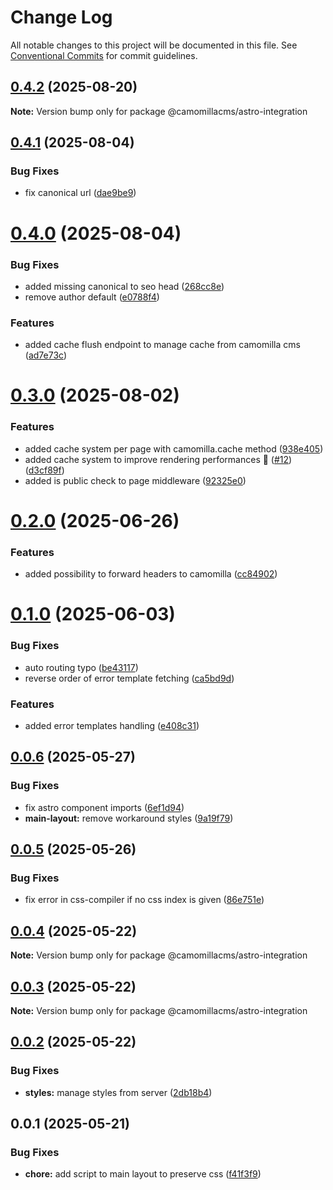 # Change Log

All notable changes to this project will be documented in this file.
See [Conventional Commits](https://conventionalcommits.org) for commit guidelines.

## [0.4.2](https://github.com/camomillacms/astro-camomilla-integration/compare/v0.4.1...v0.4.2) (2025-08-20)

**Note:** Version bump only for package @camomillacms/astro-integration

## [0.4.1](https://github.com/camomillacms/astro-camomilla-integration/compare/v0.4.0...v0.4.1) (2025-08-04)

### Bug Fixes

- fix canonical url ([dae9be9](https://github.com/camomillacms/astro-camomilla-integration/commit/dae9be95ec1c8315bf344680ec93159487e397c3))

# [0.4.0](https://github.com/camomillacms/astro-camomilla-integration/compare/v0.3.0...v0.4.0) (2025-08-04)

### Bug Fixes

- added missing canonical to seo head ([268cc8e](https://github.com/camomillacms/astro-camomilla-integration/commit/268cc8efe0956e3cbf74f152a416fe78e652f121))
- remove author default ([e0788f4](https://github.com/camomillacms/astro-camomilla-integration/commit/e0788f4a69def9c63b219b82d5ad508dc65ee12b))

### Features

- added cache flush endpoint to manage cache from camomilla cms ([ad7e73c](https://github.com/camomillacms/astro-camomilla-integration/commit/ad7e73cb191a771b4504d45acf8898385fcdde45))

# [0.3.0](https://github.com/camomillacms/astro-camomilla-integration/compare/v0.2.0...v0.3.0) (2025-08-02)

### Features

- added cache system per page with camomilla.cache method ([938e405](https://github.com/camomillacms/astro-camomilla-integration/commit/938e405268b0eba6c9c010a46f6560f00603682e))
- added cache system to improve rendering performances 🚀 ([#12](https://github.com/camomillacms/astro-camomilla-integration/issues/12)) ([d3cf89f](https://github.com/camomillacms/astro-camomilla-integration/commit/d3cf89f72330cd462ec41cd58fdd9b1d0999bc61))
- added is public check to page middleware ([92325e0](https://github.com/camomillacms/astro-camomilla-integration/commit/92325e05e93379b1526281157ece4d34ecb9f950))

# [0.2.0](https://github.com/camomillacms/astro-camomilla-integration/compare/v0.1.0...v0.2.0) (2025-06-26)

### Features

- added possibility to forward headers to camomilla ([cc84902](https://github.com/camomillacms/astro-camomilla-integration/commit/cc849022ca0c5889d1ec611264b5635f13d741c6))

# [0.1.0](https://github.com/camomillacms/astro-camomilla-integration/compare/v0.0.6...v0.1.0) (2025-06-03)

### Bug Fixes

- auto routing typo ([be43117](https://github.com/camomillacms/astro-camomilla-integration/commit/be43117af06510eaa05cb7c422007ed2ca9f1a0b))
- reverse order of error template fetching ([ca5bd9d](https://github.com/camomillacms/astro-camomilla-integration/commit/ca5bd9d89204db03862558c553ec5ebbd874bed6))

### Features

- added error templates handling ([e408c31](https://github.com/camomillacms/astro-camomilla-integration/commit/e408c31dd3d589709a65832e4700bc9cb127747c))

## [0.0.6](https://github.com/camomillacms/astro-camomilla-integration/compare/v0.0.5...v0.0.6) (2025-05-27)

### Bug Fixes

- fix astro component imports ([6ef1d94](https://github.com/camomillacms/astro-camomilla-integration/commit/6ef1d943c7b0e1c24ea9b225344abef45fa7170c))
- **main-layout:** remove workaround styles ([9a19f79](https://github.com/camomillacms/astro-camomilla-integration/commit/9a19f79d37ed6772b47294d1694c6e64351cd7f3))

## [0.0.5](https://github.com/camomillacms/astro-camomilla-integration/compare/v0.0.4...v0.0.5) (2025-05-26)

### Bug Fixes

- fix error in css-compiler if no css index is given ([86e751e](https://github.com/camomillacms/astro-camomilla-integration/commit/86e751e2810cc483aa1d478a27241fc99cfbd34c))

## [0.0.4](https://github.com/camomillacms/astro-camomilla-integration/compare/v0.0.3...v0.0.4) (2025-05-22)

**Note:** Version bump only for package @camomillacms/astro-integration

## [0.0.3](https://github.com/camomillacms/astro-camomilla-integration/compare/v0.0.2...v0.0.3) (2025-05-22)

**Note:** Version bump only for package @camomillacms/astro-integration

## [0.0.2](https://github.com/camomillacms/astro-camomilla-integration/compare/v0.0.1...v0.0.2) (2025-05-22)

### Bug Fixes

- **styles:** manage styles from server ([2db18b4](https://github.com/camomillacms/astro-camomilla-integration/commit/2db18b46c8197cf8e2e2c0271f04d8f36eaf0910))

## 0.0.1 (2025-05-21)

### Bug Fixes

- **chore:** add script to main layout to preserve css ([f41f3f9](https://github.com/camomillacms/astro-camomilla-integration/commit/f41f3f9b31484ae1c9b63ced8ee490d97f78221b))
